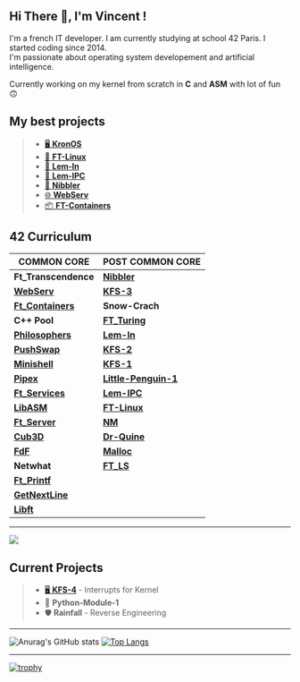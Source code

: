 ## Hi There 👋, I'm Vincent !

I'm a french IT developer. I am currently studying at school 42 Paris. I started coding since 2014.<br>
I'm passionate about operating system developement and artificial intelligence.<br>

Currently working on my kernel from scratch in **C** and **ASM** with lot of fun 🙃

## My best projects

> - <a href="https://github.com/vvaucoul/KronOS">🖥️ **KronOS**</a><br>
> - <a href="https://github.com/vvaucoul/FT_Linux">🐧 **FT-Linux**</a>
> - <a href="https://github.com/vvaucoul/Lem-in">🐜 **Lem-In**</a>
> - <a href="https://github.com/vvaucoul/Lem-IPC">📡 **Lem-IPC**</a>
> - <a href="https://github.com/vvaucoul/Nibbler">🐍 **Nibbler**</a>
> - <a href="https://github.com/vvaucoul/WebServ">🌐 **WebServ**</a>
> - <a href="https://github.com/vvaucoul/Ft_Containers">📦 **FT-Containers**</a>

## 42 Curriculum

| **COMMON CORE** | **POST COMMON CORE**|
| ----------- | ----------- |
| **Ft_Transcendence** | <a href="https://github.com/vvaucoul/Nibbler">**Nibbler**</a> |
| <a href="https://github.com/vvaucoul/WebServ">**WebServ**</a> | <a href="https://github.com/vvaucoul/KronOS">**KFS-3**</a> |
| <a href="https://github.com/vvaucoul/Ft_Containers">**Ft_Containers**</a> |  **Snow-Crach**
| **C++ Pool** |<a href="https://github.com/vvaucoul/Ft_Turing">**FT_Turing**</a> |
| <a href="https://github.com/vvaucoul/Philosophers">**Philosophers**</a> |<a href="https://github.com/vvaucoul/Lem-in">**Lem-In**</a> |
| <a href="https://github.com/vvaucoul/Push_Swap">**PushSwap**</a> |<a href="https://github.com/vvaucoul/KronOS">**KFS-2**</a> |
| <a href="https://github.com/vvaucoul/Minishell">**Minishell**</a> | <a href="https://github.com/vvaucoul/KronOS">**KFS-1**</a> |
| <a href="https://github.com/vvaucoul/Pipex">**Pipex**</a> | <a href="https://github.com/vvaucoul/Little-Penguin-1">**Little-Penguin-1**</a> |
| <a href="https://github.com/vvaucoul/Ft_Services">**Ft_Services**</a> |  <a href="https://github.com/vvaucoul/Lem-IPC">**Lem-IPC**</a> |
| <a href="https://github.com/vvaucoul/LibASM">**LibASM**</a> | <a href="https://github.com/vvaucoul/FT_Linux">**FT-Linux**</a> |
| <a href="https://github.com/vvaucoul/Ft_Server">**Ft_Server**</a> |  <a href="https://github.com/vvaucoul/nm">**NM**</a> |
| <a href="https://github.com/vvaucoul/Cub3D">**Cub3D**</a> |<a href="https://github.com/vvaucoul/Dr-Quine">**Dr-Quine**</a> |
| <a href="https://github.com/vvaucoul/FdF">**FdF**</a> | <a href="https://github.com/vvaucoul/Malloc">**Malloc**</a> |
| **Netwhat** | <a href="https://github.com/vvaucoul/ft_ls">**FT_LS**</a> |
| <a href="https://github.com/vvaucoul/Ft_Printf">**Ft_Printf**</a> |
| <a href="https://github.com/vvaucoul/get_next_line">**GetNextLine**</a> |
| <a href="https://github.com/vvaucoul/Libft">**Libft**</a> |

---

<a href="https://github.com/JaeSeoKim/badge42">
  <img align="middle" src="https://badge42.vercel.app/api/v2/cl1up6ty6004409mq6xpnytje/stats?cursusId=21&coalitionId=48" />
</a>


## Current Projects

> - <a href="https://github.com/vvaucoul/KronOS/tree/work-in-progress">🖥️ **KFS-4**</a> - Interrupts for Kernel<br>
> - 🐍 **Python-Module-1**<br>
> - 🛡️ **Rainfall** - Reverse Engineering<br>

---

 ![Anurag's GitHub stats](https://github-readme-stats.vercel.app/api?username=vvaucoul&show_icons=true&theme=dark)
[![Top Langs](https://github-readme-stats.vercel.app/api/top-langs/?username=vvaucoul&layout=compact&theme=dark)](https://github.com/anuraghazra/github-readme-stats)

---

[![trophy](https://github-profile-trophy.vercel.app/?username=vvaucoul&theme=darkhub&column=8&margin-w=15&margin-h=15)](https://github.com/ryo-ma/github-profile-trophy)
